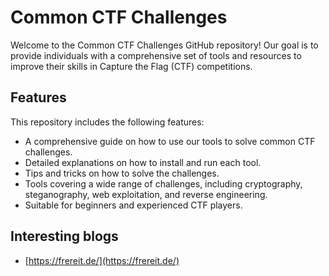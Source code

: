 # Common CTF Challenges

Welcome to the Common CTF Challenges GitHub repository! Our goal is to provide individuals with a comprehensive set of tools and resources to improve their skills in Capture the Flag (CTF) competitions.

## Features
This repository includes the following features:
- A comprehensive guide on how to use our tools to solve common CTF challenges.
- Detailed explanations on how to install and run each tool.
- Tips and tricks on how to solve the challenges.
- Tools covering a wide range of challenges, including cryptography, steganography, web exploitation, and reverse engineering.
- Suitable for beginners and experienced CTF players.


## Interesting blogs

- [https://frereit.de/](https://frereit.de/)
